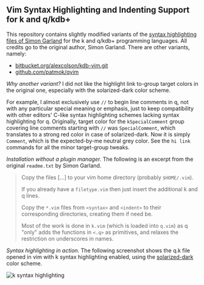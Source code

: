 ## Vim Syntax Highlighting and Indenting Support for k and q/kdb+

This repository contains slightly modified variants of the [syntax highlighting files of Simon Garland](http://code.kx.com/wsvn/code/contrib/simon/vim/) for the k and q/kdb+ programming languages. All credits go to the original author, Simon Garland. There are other variants, namely:

- [bitbucket.org/alexcolson/kdb-vim.git](https://bitbucket.org/alexcolson/kdb-vim.git)
- [github.com/patmok/qvim](https://github.com/patmok/qvim)

_Why another variant?_ I did not like the highlight link to-group target colors in the original one, especially with the solarized-dark color scheme.

For example, I almost exclusively use `//` to begin line comments in q, not with any particular special meaning or emphasis, just to keep compatibility with other editors' C-like syntax highlighting schemes lacking syntax highlighting for q. Originally, target color for the `kSpecialComment` group covering line comments starting with `//` was `SpecialComment`, which translates to a strong red color in case of solarized-dark. Now it is simply `Comment`, which is the expected-by-me neutral grey color. See the `hi link` commands for all the minor target-group tweaks.

_Installation without a plugin manager._ The following is an excerpt from the original `readme.txt` by Simon Garland.

> Copy the files [...] to your vim home directory (probably `$HOME/.vim`).
> 
> If you already have a `filetype.vim` then just insert the additional k and q lines.
> 
> Copy the `*.vim` files from `<syntax>` and `<indent>` to their corresponding directories, creating them if need be.
> 
> Most of the work is done in `k.vim` (which is loaded into `q.vim`) as q "only" adds the functions in `<.q>` as primitives, and relaxes the restriction on underscores in names.

_Syntax highlighting in action._ The following screenshot shows the q.k file opened in vim with k syntax highlighting enabled, using the [solarized-dark](http://ethanschoonover.com/solarized) color scheme.

![k syntax highlighting](https://raw.githubusercontent.com/katusk/vim-qkdb-syntax/master/img/vim_qk_syntax_solarized_dark.png)
